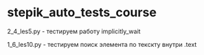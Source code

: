 # stepik_auto_tests_course
2_4_les5.py - тестируем работу implicitly_wait

1_6_les10.py - тестируем поиск элемента по текскту внутри .text
